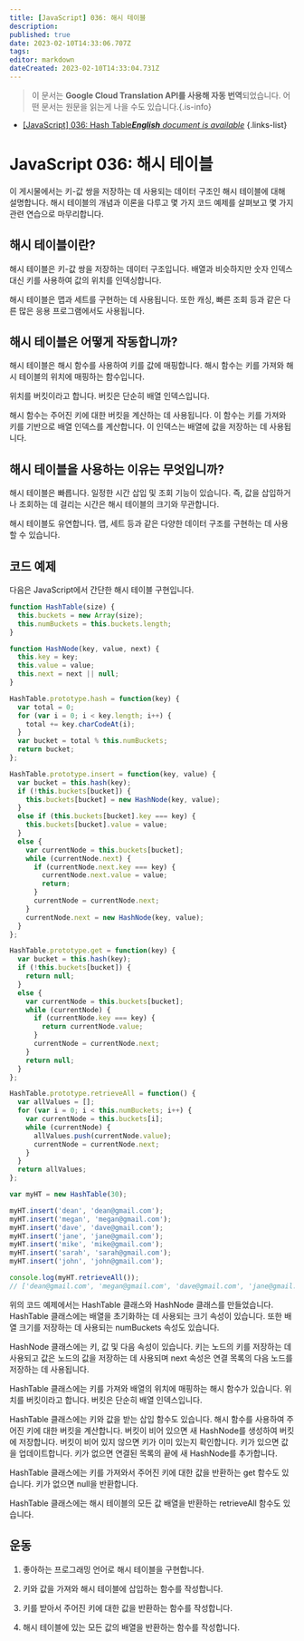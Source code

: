 ```yaml
---
title: [JavaScript] 036: 해시 테이블
description: 
published: true
date: 2023-02-10T14:33:06.707Z
tags: 
editor: markdown
dateCreated: 2023-02-10T14:33:04.731Z
---
```


> 이 문서는 **Google Cloud Translation API를 사용해 자동 번역**되었습니다.
어떤 문서는 원문을 읽는게 나을 수도 있습니다.{.is-info}



- [[JavaScript] 036: Hash Table***English** document is available*](/en/Knowledge-base/Algorithm/javascript-036-hash-table)
{.links-list}


# JavaScript 036: 해시 테이블

이 게시물에서는 키-값 쌍을 저장하는 데 사용되는 데이터 구조인 해시 테이블에 대해 설명합니다. 해시 테이블의 개념과 이론을 다루고 몇 가지 코드 예제를 살펴보고 몇 가지 관련 연습으로 마무리합니다.

## 해시 테이블이란?

해시 테이블은 키-값 쌍을 저장하는 데이터 구조입니다. 배열과 비슷하지만 숫자 인덱스 대신 키를 사용하여 값의 위치를 인덱싱합니다.

해시 테이블은 맵과 세트를 구현하는 데 사용됩니다. 또한 캐싱, 빠른 조회 등과 같은 다른 많은 응용 프로그램에서도 사용됩니다.

## 해시 테이블은 어떻게 작동합니까?

해시 테이블은 해시 함수를 사용하여 키를 값에 매핑합니다. 해시 함수는 키를 가져와 해시 테이블의 위치에 매핑하는 함수입니다.

위치를 버킷이라고 합니다. 버킷은 단순히 배열 인덱스입니다.

해시 함수는 주어진 키에 대한 버킷을 계산하는 데 사용됩니다. 이 함수는 키를 가져와 키를 기반으로 배열 인덱스를 계산합니다. 이 인덱스는 배열에 값을 저장하는 데 사용됩니다.

## 해시 테이블을 사용하는 이유는 무엇입니까?

해시 테이블은 빠릅니다. 일정한 시간 삽입 및 조회 기능이 있습니다. 즉, 값을 삽입하거나 조회하는 데 걸리는 시간은 해시 테이블의 크기와 무관합니다.

해시 테이블도 유연합니다. 맵, 세트 등과 같은 다양한 데이터 구조를 구현하는 데 사용할 수 있습니다.

## 코드 예제

다음은 JavaScript에서 간단한 해시 테이블 구현입니다.


```javascript
function HashTable(size) {
  this.buckets = new Array(size);
  this.numBuckets = this.buckets.length;
}

function HashNode(key, value, next) {
  this.key = key;
  this.value = value;
  this.next = next || null;
}

HashTable.prototype.hash = function(key) {
  var total = 0;
  for (var i = 0; i < key.length; i++) {
    total += key.charCodeAt(i);
  }
  var bucket = total % this.numBuckets;
  return bucket;
};

HashTable.prototype.insert = function(key, value) {
  var bucket = this.hash(key);
  if (!this.buckets[bucket]) {
    this.buckets[bucket] = new HashNode(key, value);
  }
  else if (this.buckets[bucket].key === key) {
    this.buckets[bucket].value = value;
  }
  else {
    var currentNode = this.buckets[bucket];
    while (currentNode.next) {
      if (currentNode.next.key === key) {
        currentNode.next.value = value;
        return;
      }
      currentNode = currentNode.next;
    }
    currentNode.next = new HashNode(key, value);
  }
};

HashTable.prototype.get = function(key) {
  var bucket = this.hash(key);
  if (!this.buckets[bucket]) {
    return null;
  }
  else {
    var currentNode = this.buckets[bucket];
    while (currentNode) {
      if (currentNode.key === key) {
        return currentNode.value;
      }
      currentNode = currentNode.next;
    }
    return null;
  }
};

HashTable.prototype.retrieveAll = function() {
  var allValues = [];
  for (var i = 0; i < this.numBuckets; i++) {
    var currentNode = this.buckets[i];
    while (currentNode) {
      allValues.push(currentNode.value);
      currentNode = currentNode.next;
    }
  }
  return allValues;
};

var myHT = new HashTable(30);

myHT.insert('dean', 'dean@gmail.com');
myHT.insert('megan', 'megan@gmail.com');
myHT.insert('dave', 'dave@gmail.com');
myHT.insert('jane', 'jane@gmail.com');
myHT.insert('mike', 'mike@gmail.com');
myHT.insert('sarah', 'sarah@gmail.com');
myHT.insert('john', 'john@gmail.com');

console.log(myHT.retrieveAll());
// ['dean@gmail.com', 'megan@gmail.com', 'dave@gmail.com', 'jane@gmail.com', 'mike@gmail.com', 'sarah@gmail.com', 'john@gmail.com']
```

위의 코드 예제에서는 HashTable 클래스와 HashNode 클래스를 만들었습니다. HashTable 클래스에는 배열을 초기화하는 데 사용되는 크기 속성이 있습니다. 또한 배열 크기를 저장하는 데 사용되는 numBuckets 속성도 있습니다.

HashNode 클래스에는 키, 값 및 다음 속성이 있습니다. 키는 노드의 키를 저장하는 데 사용되고 값은 노드의 값을 저장하는 데 사용되며 next 속성은 연결 목록의 다음 노드를 저장하는 데 사용됩니다.

HashTable 클래스에는 키를 가져와 배열의 위치에 매핑하는 해시 함수가 있습니다. 위치를 버킷이라고 합니다. 버킷은 단순히 배열 인덱스입니다.

HashTable 클래스에는 키와 값을 받는 삽입 함수도 있습니다. 해시 함수를 사용하여 주어진 키에 대한 버킷을 계산합니다. 버킷이 비어 있으면 새 HashNode를 생성하여 버킷에 저장합니다. 버킷이 비어 있지 않으면 키가 이미 있는지 확인합니다. 키가 있으면 값을 업데이트합니다. 키가 없으면 연결된 목록의 끝에 새 HashNode를 추가합니다.

HashTable 클래스에는 키를 가져와서 주어진 키에 대한 값을 반환하는 get 함수도 있습니다. 키가 없으면 null을 반환합니다.

HashTable 클래스에는 해시 테이블의 모든 값 배열을 반환하는 retrieveAll 함수도 있습니다.

## 운동

1. 좋아하는 프로그래밍 언어로 해시 테이블을 구현합니다.

2. 키와 값을 가져와 해시 테이블에 삽입하는 함수를 작성합니다.

3. 키를 받아서 주어진 키에 대한 값을 반환하는 함수를 작성합니다.

4. 해시 테이블에 있는 모든 값의 배열을 반환하는 함수를 작성합니다.